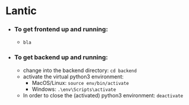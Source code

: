 # Lantic

- ### To get frontend up and running:
  - `bla`

- ### To get backend up and running:
    - change into the backend directory: `cd backend`
    - activate the virtual python3 environment:
        - MacOS/Linux: `source env/bin/activate`
        - Windows: `.\env\Scripts\activate`
    - In order to close the (activated) python3 environment: `deactivate`
